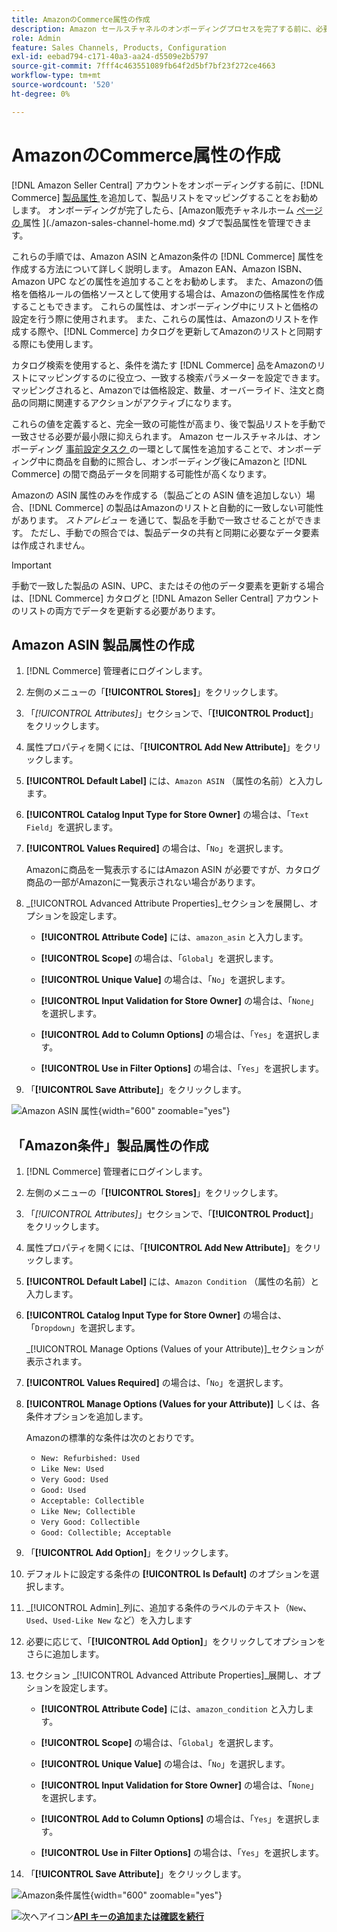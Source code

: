 ```yaml
---
title: AmazonのCommerce属性の作成
description: Amazon セールスチャネルのオンボーディングプロセスを完了する前に、必要な [!UICONTROL Commerce] 製品属性があることを確認します。
role: Admin
feature: Sales Channels, Products, Configuration
exl-id: eebad794-c171-40a3-aa24-d5509e2b5797
source-git-commit: 7fff4c463551089fb64f2d5bf7bf23f272ce4663
workflow-type: tm+mt
source-wordcount: '520'
ht-degree: 0%

---
```


# AmazonのCommerce属性の作成

[!DNL Amazon Seller Central] アカウントをオンボーディングする前に、[!DNL Commerce] [ 製品属性 ](https://experienceleague.adobe.com/docs/commerce-admin/catalog/product-attributes/product-attributes.html) を追加して、製品リストをマッピングすることをお勧めします。 オンボーディングが完了したら、[Amazon販売チャネルホーム [ ページの ](./managing-attributes.md) 属性 ](./amazon-sales-channel-home.md) タブで製品属性を管理できます。

これらの手順では、Amazon ASIN とAmazon条件の [!DNL Commerce] 属性を作成する方法について詳しく説明します。 Amazon EAN、Amazon ISBN、Amazon UPC などの属性を追加することをお勧めします。 また、Amazonの価格を価格ルールの価格ソースとして使用する場合は、Amazonの価格属性を作成することもできます。 これらの属性は、オンボーディング中にリストと価格の設定を行う際に使用されます。 また、これらの属性は、Amazonのリストを作成する際や、[!DNL Commerce] カタログを更新してAmazonのリストと同期する際にも使用します。

カタログ検索を使用すると、条件を満たす [!DNL Commerce] 品をAmazonのリストにマッピングするのに役立つ、一致する検索パラメーターを設定できます。 マッピングされると、Amazonでは価格設定、数量、オーバーライド、注文と商品の同期に関連するアクションがアクティブになります。

これらの値を定義すると、完全一致の可能性が高まり、後で製品リストを手動で一致させる必要が最小限に抑えられます。 Amazon セールスチャネルは、オンボーディング [ 事前設定タスク ](./amazon-pre-setup-tasks.md) の一環として属性を追加することで、オンボーディング中に商品を自動的に照合し、オンボーディング後にAmazonと [!DNL Commerce] の間で商品データを同期する可能性が高くなります。

Amazonの ASIN 属性のみを作成する（製品ごとの ASIN 値を追加しない）場合、[!DNL Commerce] の製品はAmazonのリストと自動的に一致しない可能性があります。 _ストアレビュー_ を通じて、製品を手動で一致させることができます。 ただし、手動での照合では、製品データの共有と同期に必要なデータ要素は作成されません。

>[!IMPORTANT]
>
>手動で一致した製品の ASIN、UPC、またはその他のデータ要素を更新する場合は、[!DNL Commerce] カタログと [!DNL Amazon Seller Central] アカウントのリストの両方でデータを更新する必要があります。

## Amazon ASIN 製品属性の作成

1. [!DNL Commerce] 管理者にログインします。

1. 左側のメニューの「**[!UICONTROL Stores]**」をクリックします。

1. 「_[!UICONTROL Attributes]_」セクションで、「**[!UICONTROL Product]**」をクリックします。

1. 属性プロパティを開くには、「**[!UICONTROL Add New Attribute]**」をクリックします。

1. **[!UICONTROL Default Label]** には、`Amazon ASIN` （属性の名前）と入力します。

1. **[!UICONTROL Catalog Input Type for Store Owner]** の場合は、「`Text Field`」を選択します。

1. **[!UICONTROL Values Required]** の場合は、「`No`」を選択します。

   Amazonに商品を一覧表示するにはAmazon ASIN が必要ですが、カタログ商品の一部がAmazonに一覧表示されない場合があります。

1. _[!UICONTROL Advanced Attribute Properties]_セクションを展開し、オプションを設定します。

   - **[!UICONTROL Attribute Code]** には、`amazon_asin` と入力します。

   - **[!UICONTROL Scope]** の場合は、「`Global`」を選択します。

   - **[!UICONTROL Unique Value]** の場合は、「`No`」を選択します。

   - **[!UICONTROL Input Validation for Store Owner]** の場合は、「`None`」を選択します。

   - **[!UICONTROL Add to Column Options]** の場合は、「`Yes`」を選択します。

   - **[!UICONTROL Use in Filter Options]** の場合は、「`Yes`」を選択します。

1. 「**[!UICONTROL Save Attribute]**」をクリックします。

![Amazon ASIN 属性 ](assets/creating-asin-attribute.png){width="600" zoomable="yes"}

## 「Amazon条件」製品属性の作成

1. [!DNL Commerce] 管理者にログインします。

1. 左側のメニューの「**[!UICONTROL Stores]**」をクリックします。

1. 「_[!UICONTROL Attributes]_」セクションで、「**[!UICONTROL Product]**」をクリックします。

1. 属性プロパティを開くには、「**[!UICONTROL Add New Attribute]**」をクリックします。

1. **[!UICONTROL Default Label]** には、`Amazon Condition` （属性の名前）と入力します。

1. **[!UICONTROL Catalog Input Type for Store Owner]** の場合は、「`Dropdown`」を選択します。

   _[!UICONTROL Manage Options (Values of your Attribute)]_セクションが表示されます。

1. **[!UICONTROL Values Required]** の場合は、「`No`」を選択します。

1. **[!UICONTROL Manage Options (Values for your Attribute)]** しくは、各条件オプションを追加します。

   Amazonの標準的な条件は次のとおりです。

   - `New: Refurbished: Used`
   - `Like New: Used`
   - `Very Good: Used`
   - `Good: Used`
   - `Acceptable: Collectible`
   - `Like New; Collectible`
   - `Very Good: Collectible`
   - `Good: Collectible; Acceptable`

1. 「**[!UICONTROL Add Option]**」をクリックします。

1. デフォルトに設定する条件の **[!UICONTROL Is Default]** のオプションを選択します。

1. _[!UICONTROL Admin]_列に、追加する条件のラベルのテキスト（`New`、`Used`、`Used-Like New` など）を入力します

1. 必要に応じて、「**[!UICONTROL Add Option]**」をクリックしてオプションをさらに追加します。

1. セクション _[!UICONTROL Advanced Attribute Properties]_展開し、オプションを設定します。

   - **[!UICONTROL Attribute Code]** には、`amazon_condition` と入力します。

   - **[!UICONTROL Scope]** の場合は、「`Global`」を選択します。

   - **[!UICONTROL Unique Value]** の場合は、「`No`」を選択します。

   - **[!UICONTROL Input Validation for Store Owner]** の場合は、「`None`」を選択します。

   - **[!UICONTROL Add to Column Options]** の場合は、「`Yes`」を選択します。

   - **[!UICONTROL Use in Filter Options]** の場合は、「`Yes`」を選択します。

1. 「**[!UICONTROL Save Attribute]**」をクリックします。

![Amazon条件属性 ](assets/creating-amazon-condition-attribute.png){width="600" zoomable="yes"}

![ 次へアイコン ](assets/btn-next.png)[**API キーの追加または確認を続行**](./amazon-verify-api-key.md)
